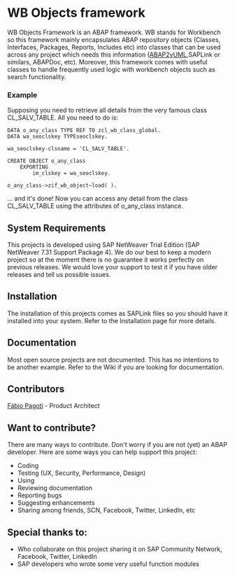 WB Objects framework
================================

WB Objects Framework is an ABAP framework. WB stands for Workbench so this framework mainly encapsulates ABAP repository objects (Classes, Interfaces, Packages, Reports, Includes etc) into classes that can be used across any project which needs this information ([ABAP2yUML](https://github.com/fabiopagoti/yuml-abap),SAPLink or similars, ABAPDoc, etc). Moreover, this framework comes with useful classes to handle frequently used logic with workbench objects such as search functionality.


### Example
Supposing you need to retrieve all details from the very famous class CL_SALV_TABLE. All you need to do is:

```ABAP
DATA o_any_class TYPE REF TO zcl_wb_class_global.
DATA wa_seoclskey TYPE﻿seoclskey.

wa_seoclskey-clsname = 'CL_SALV_TABLE'.

CREATE OBJECT o_any_class
	EXPORTING
		im_clskey = wa_seoclskey.
		
o_any_class->zif_wb_object~load( ).

 ```
... and it's done! Now you can access any detail from the class CL_SALV_TABLE using the attributes of o_any_class instance.


## System Requirements
This projects is developed using SAP NetWeaver Trial Edition (SAP NetWeaver 7.31 Support Package 4). We do our best to keep a modern project so at the moment there is no guarantee it works perfectly on previous releases. We would love your support to test it if you have older releases and tell us possible issues.

## Installation
The installation of this projects comes as SAPLink files so you should have it installed into your system. Refer to the Installation page for more details.

## Documentation
Most open source projects are not documented. This has no intentions to be another example. Refer to the Wiki if you are looking for documentation.

## Contributors

[Fábio Pagoti](http://br.linkedin.com/in/fabiopagoti/) - Product Architect

## Want to contribute? 
There are many ways to contribute. Don't worry if you are not (yet) an ABAP developer. Here are some ways you can help support this project:
* Coding
* Testing (UX, Security, Performance, Design)
* Using
* Reviewing documentation
* Reporting bugs
* Suggesting enhancements
* Sharing among friends, SCN, Facebook, Twitter, LinkedIn, etc

## Special thanks to:
* Who collaborate on this project sharing it on SAP Community Network, Facebook, Twitter, LinkedIn
* SAP developers who wrote some very useful function modules